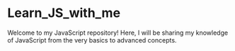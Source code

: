 # Learn_JS_with_me
Welcome to my JavaScript repository! Here, I will be sharing my knowledge of JavaScript from the very basics to advanced concepts.  
